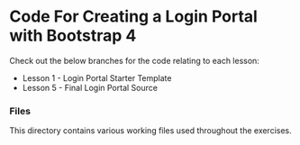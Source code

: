 # Code For Creating a Login Portal with Bootstrap 4

Check out the below branches for the code relating to each lesson:

* Lesson 1 - Login Portal Starter Template
* Lesson 5 - Final Login Portal Source

### Files

This directory contains various working files used throughout the exercises.
